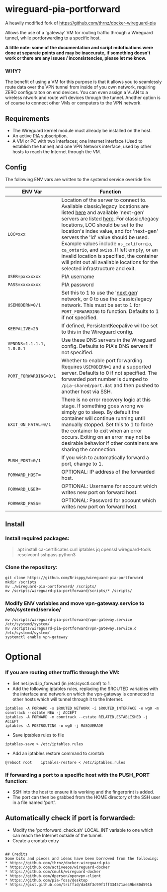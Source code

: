 # wireguard-pia-portforward

A heavily modified fork of https://github.com/thrnz/docker-wireguard-pia

Allows the use of a 'gateway' VM for routing traffic through a Wireguard tunnel, while portforwarding to a specific host.

**A little note: some of the documentation and script mdofications were done at separate points and may be inaccurate, if something doesn't work or there are any issues / inconsistencies, please let me know.**

### WHY?
The benefit of using a VM for this purpose is that it allows you to seamlessly route data over the VPN tunnel from inside of you own network, requiring ZERO configuraiton on end devices. You can even assign a VLAN to a wireless ntwork and route wifi devices through the tunnel. Another option is of course to connect other VMs or computers to the VPN network.

## Requirements
* The Wireguard kernel module must already be installed on the host.
* An active [PIA](https://www.privateinternetaccess.com) subscription.
* A VM or PC with two interfaces; one Internet interface (Used to establish the tunnel) and one VPN Network interface, used by other hosts to reach the Internet through the VM.

## Config
The following ENV vars are written to the systemd service override file:

| ENV Var | Function |
|-------|------|
|```LOC=xxx```|Location of the server to connect to. Available classic/legacy locations are listed [here](https://www.privateinternetaccess.com/vpninfo/servers?version=1001&client=x-alpha) and available 'next-gen' servers are listed [here](https://serverlist.piaservers.net/vpninfo/servers/new). For classic/legacy locations, LOC should be set to the location's index value, and for 'next-gen' servers the 'id' value should be used. Example values include ```us_california```, ```ca_ontario```, and ```swiss```. If left empty, or an invalid location is specified, the container will print out all available locations for the selected infrastructure and exit.
|```USER=pxxxxxxx```|PIA username
|```PASS=xxxxxxxx```|PIA password
|```USEMODERN=0/1```| Set this to 1 to use the '[next gen](https://www.privateinternetaccess.com/blog/private-internet-access-next-generation-network-now-available-for-beta-preview/)' network, or 0 to use the classic/legacy network. This must be set to 1 for ```PORT_FORWARDING``` to function. Defaults to 1 if not specified.
|```KEEPALIVE=25```|If defined, PersistentKeepalive will be set to this in the Wireguard config.
|```VPNDNS=1.1.1.1, 1.0.0.1```|Use these DNS servers in the Wireguard config. Defaults to PIA's DNS servers if not specified.
|```PORT_FORWARDING=0/1```|Whether to enable port forwarding. Requires ```USEMODERN=1``` and a supported server. Defaults to 0 if not specified. The forwarded port number is dumped to ```/pia-shared/port.dat``` and then pushed to another host via SSH.
|```EXIT_ON_FATAL=0/1```|There is no error recovery logic at this stage. If something goes wrong we simply go to sleep. By default the container will continue running until manually stopped. Set this to 1 to force the container to exit when an error occurs. Exiting on an error may not be desirable behavior if other containers are sharing the connection.
|```PUSH_PORT=0/1```|If you wish to automatically forward a port, change to 1.
|```FORWARD_HOST=```|OPTIONAL: IP address of the forwarded host.
|```FORWARD_USER=```|OPTIONAL: Username for account which writes new port on forward host.
|```FORWARD_PASS=```|OPTIONAL: Password for account which writes new port on forward host.

## Install
### Install required packages:
> apt install ca-certificates curl iptables jq openssl wireguard-tools resolvconf sshpass python3

### Clone the repository:
```
git clone https://github.com/Brisppy/wireguard-pia-portforward
mkdir /scripts
mv ./wireguard-pia-portforward/ /scripts/
mv /scripts/wireguard-pia-portforward/scripts/* /scripts/
```

### Modify ENV variables and move vpn-gateway.service to /etc/systemd/service/
```
mv /scripts/wireguard-pia-portforward/vpn-gateway.service /etc/systemd/system/
mv /scripts/wireguard-pia-portforward/vpn-gateway.service.d /etc/systemd/system/
systemctl enable vpn-gateway
```

# Optional
### If you are routing other traffic through the VM:
* Set net.ipv4.ip_forward (in /etc/sysctl.conf) to 1.
* Add the following iptables rules, replacing the $ROUTED variables with the interface and network on which the vpn-gateway is connected to other hosts which will tunnel through it to the Internet.
```
iptables -A FORWARD -s $ROUTED_NETWORK -i $ROUTED_INTERFACE -o wg0 -m conntrack --cstate NEW -j ACCEPT
iptables -A FORWARD -m conntrack --cstate RELATED,ESTABLISHED -j ACCEPT
iptables -A POSTROUTING -o wg0 -j MASQUERADE
```
* Save iptables rules to file
```
iptables-save > /etc/iptables.rules
```
* Add an iptables restore command to crontab
```
@reboot root    iptables-restore < /etc/iptables.rules
```

### If forwarding a port to a specific host with the PUSH_PORT function:
* SSH into the host to ensure it is working and the fingerprint is added.
* The port can then be grabbed from the HOME directory of the SSH user in a file named 'port'.

## Automatically check if port is forwarded:
* Modify the 'portforward_check.sh' LOCAL_INT variable to one which can reach the Internet outside of the tunnel.
* Create a crontab entry

```@hourly  root    /scripts/portforward-check.sh >> /var/log/portforward-check.log

## Credits
Some bits and pieces and ideas have been borrowed from the following:
* https://github.com/thrnz/docker-wireguard-pia
* https://github.com/activeeos/wireguard-docker
* https://github.com/cmulk/wireguard-docker
* https://github.com/dperson/openvpn-client
* https://github.com/pia-foss/desktop
* https://gist.github.com/triffid/da48f3c99f1ff334571ae49be80d591b
